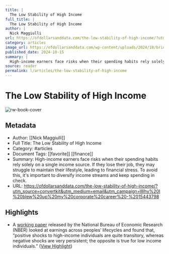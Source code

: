 ```yaml
---
title: |
  The Low Stability of High Income
full_title: |
  The Low Stability of High Income
author: |
  Nick Maggiulli
url: https://ofdollarsanddata.com/the-low-stability-of-high-income/?utm_source=convertkit&utm_medium=email&utm_campaign=Why%20I%20blew%20up%20my%20corporate%20career%20-%2015443798
category: articles
image_url: https://ofdollarsanddata.com/wp-content/uploads/2024/10/bridge_solo_2024_09_25.jpg
published_date: 2024-10-15
summary: |
  High-income earners face risks when their spending habits rely solely on a single income source. If they lose their job, they may struggle to maintain their lifestyle, leading to financial stress. To avoid this, it's important to diversify income streams and keep spending in check.
source: reader
permalink: l/articles/the-low-stability-of-high-income
---
```

# The Low Stability of High Income

![rw-book-cover](https://ofdollarsanddata.com/wp-content/uploads/2024/10/bridge_solo_2024_09_25.jpg)

## Metadata
- Author: [[Nick Maggiulli]]
- Full Title: The Low Stability of High Income
- Category: #articles
- Document Tags: [[favorite]] [[finance]] 
- Summary: High-income earners face risks when their spending habits rely solely on a single income source. If they lose their job, they may struggle to maintain their lifestyle, leading to financial stress. To avoid this, it's important to diversify income streams and keep spending in check.
- URL: https://ofdollarsanddata.com/the-low-stability-of-high-income/?utm_source=convertkit&utm_medium=email&utm_campaign=Why%20I%20blew%20up%20my%20corporate%20career%20-%2015443798

## Highlights
- A [working paper](https://www.nber.org/system/files/working_papers/w20913/w20913.pdf) released by the National Bureau of Economic Research (NBER) looked at earnings across peoples’ lifecycles and found that, “positive shocks to high-income individuals are quite transitory, whereas negative shocks are very persistent; the opposite is true for low income individuals.” ([View Highlight](https://read.readwise.io/read/01jdg2tmm3dexchy9qzzsx7hw3))


